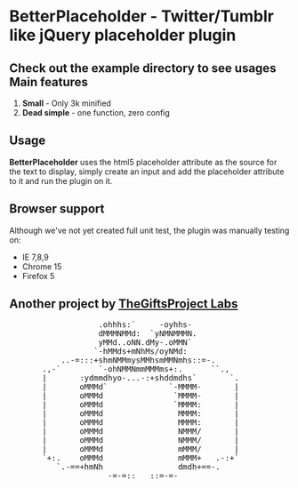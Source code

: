 BetterPlaceholder - Twitter/Tumblr like jQuery placeholder plugin
=================================================================
Check out the example directory to see usages
Main features
--------------
1. **Small** - Only 3k minified
2. **Dead simple**  - one function, zero config

Usage
-----
**BetterPlaceholder** uses the html5 placeholder attribute as the source for the text to display,
simply create an input and add the placeholder attribute to it and run the plugin on it.

Browser support
---------------
Although we've not yet created full unit test, the plugin was manually testing on:
* IE 7,8,9
* Chrome 15
* Firefox 5

Another project by [TheGiftsProject Labs](http://labs.giftsproject.com])
-----------------------------------------------------------------
<pre>
                   .ohhhs:`     -oyhhs-
                   dMMMNMMd:  `yNMNMMMN.
                   yMMd..oNN.dMy-.oMMN`
                  `-hMMds+mNhMs/oyNMd:
           ..-=:::+shmNMMmysMMhsmMMNmhs::=-.
       .,-`        `-ohNMMNmmMMMms+:.      ``.,
       |       :ydmmdhyo-...-:+shddmdhs`       `.
       |       oMMMd`             `-MMMM-       |
       |       oMMMd               `MMMM-       |
       |       oMMMd               `MMMM:       |
       |       oMMMd                MMMM:       |
       |       oMMMd                MMMM:       |
       |       oMMMd                NMMM/       |
       |       oMMMd                NMMM/       |
       |       oMMMd                mMMM/       |
       `+:.    oMMMd                mMMM+   .-:+`
          `.-==+hmNh                dmdh+==-.
                     -=-=::___::=-=-
</pre>
